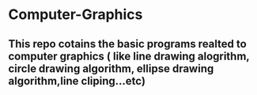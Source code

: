 # Computer-Graphics
## This repo cotains the basic programs realted to computer graphics ( like line drawing alogrithm, circle drawing algorithm, ellipse drawing algorithm,line cliping...etc)
